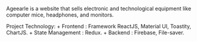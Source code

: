 Ageearle is a website that sells electronic and technological equipment like computer mice, headphones, and monitors.

Project Technology:
    + Frontend          :   Framework ReactJS, Material UI, Toastity, ChartJS.
    + State Management  :   Redux.
    + Backend           :   Firebase, File-saver.
